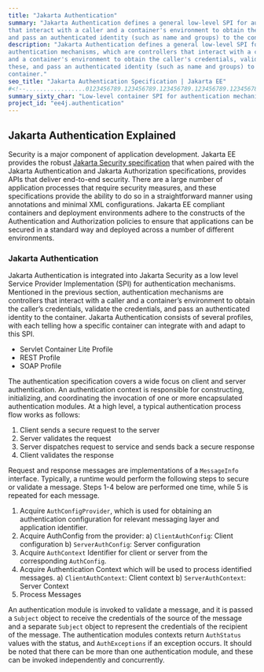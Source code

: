 ```yaml
---
title: "Jakarta Authentication"
summary: "Jakarta Authentication defines a general low-level SPI for authentication mechanisms, which are controllers
that interact with a caller and a container's environment to obtain the caller's credentials, validate these,
and pass an authenticated identity (such as name and groups) to the container."
description: "Jakarta Authentication defines a general low-level SPI for
authentication mechanisms, which are controllers that interact with a caller
and a container's environment to obtain the caller's credentials, validate
these, and pass an authenticated identity (such as name and groups) to the
container."
seo_title: "Jakarta Authentication Specification | Jakarta EE"
#<!--.................0123456789.123456789.123456789.123456789.123456789.123456789-->
summary_sixty_char: "Low-level container SPI for authentication mechanisms"
project_id: "ee4j.authentication"
---
```


## Jakarta Authentication Explained

Security is a major component of application development.  Jakarta EE provides
the robust [Jakarta Security specification](/specifications/security/) that
when paired with the Jakarta Authentication and Jakarta Authorization
specifications, provides APIs that deliver end-to-end security. There are a
large number of application processes that require security measures, and these
specifications provide the ability to do so in a straightforward manner using
annotations and minimal XML configurations. Jakarta EE compliant containers and
deployment environments adhere to the constructs of the Authentication and
Authorization policies to ensure that applications can be secured in a standard
way and deployed across a number of different environments.

### Jakarta Authentication

Jakarta Authentication is integrated into Jakarta Security as a low level
Service Provider Implementation (SPI) for authentication mechanisms.  Mentioned
in the previous section, authentication mechanisms are controllers that
interact with a caller and a container’s environment to obtain the caller’s
credentials, validate the credentials, and pass an authenticated identity to
the container. Jakarta Authentication consists of several profiles, with each
telling how a specific container can integrate with and adapt to this SPI.

- Servlet Container Lite Profile
- REST Profile
- SOAP Profile

The authentication specification covers a wide focus on client and server
authentication. An authentication context is responsible for constructing,
initializing, and coordinating the invocation of one or more encapsulated
authentication modules. At a high level, a typical authentication process flow
works as follows:

1) Client sends a secure request to the server
2) Server validates the request
3) Server dispatches request to service and sends back a secure response
4) Client validates the response

Request and response messages are implementations of a `MessageInfo` interface.
Typically, a runtime would perform the following steps to secure or validate a
message. Steps 1-4 below are performed one time, while 5 is repeated for each
message.

1) Acquire `AuthConfigProvider`, which is used for obtaining an authentication
   configuration for relevant messaging layer and application identifier.
2) Acquire AuthConfig from the provider:
  a) `ClientAuthConfig`: Client configuration
  b) `ServerAuthConfig`: Server configuration
3) Acquire `AuthContext` Identifier for client or server from the corresponding
   `AuthConfig`.
4) Acquire Authentication Context which will be used to process identified
   messages.
  a) `ClientAuthContext`: Client context
  b) `ServerAuthContext`: Server Context
5) Process Messages

An authentication module is invoked to validate a message, and it is passed a
`Subject` object to receive the credentials of the source of the message and a
separate `Subject` object to represent the credentials of the recipient of the
message. The authentication modules contexts return `AuthStatus` values with
the status, and `AuthExceptions` if an exception occurs. It should be noted
that there can be more than one authentication module, and these can be invoked
independently and concurrently.
